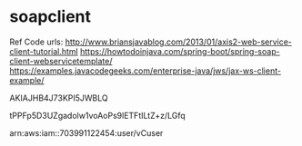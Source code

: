 # soapclient

Ref Code urls:
http://www.briansjavablog.com/2013/01/axis2-web-service-client-tutorial.html
https://howtodoinjava.com/spring-boot/spring-soap-client-webservicetemplate/
https://examples.javacodegeeks.com/enterprise-java/jws/jax-ws-client-example/

AKIAJHB4J73KPI5JWBLQ

tPPFp5D3UZgadolw1voAoPs9lETFtILtZ+z/LGfq

arn:aws:iam::703991122454:user/vCuser


